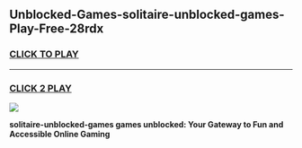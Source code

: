 
## Unblocked-Games-solitaire-unblocked-games-Play-Free-28rdx
<h3>
<a href="https://premium76.site?title=solitaire-unblocked-games&ref=18A1">CLICK TO PLAY</a></h3>
<hr>

<h3>
<a href="https://premium76.site?title=solitaire-unblocked-games&ref=18A1">CLICK 2 PLAY</a>
  
</h3>

<a href="https://premium76.site?title=solitaire-unblocked-games&ref=18A1"><img src="https://clearcache.store/games.png"></a>


**solitaire-unblocked-games games unblocked: Your Gateway to Fun and Accessible Online Gaming**
